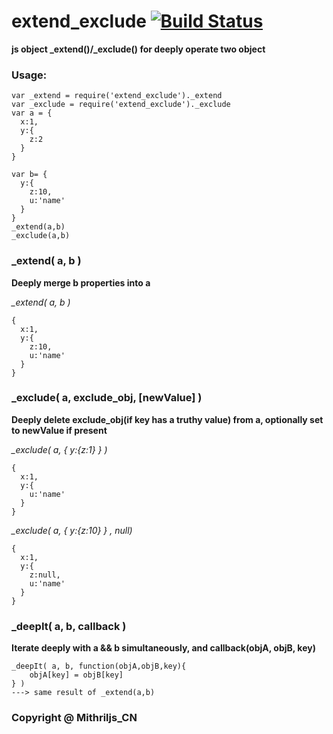 # extend_exclude  [![Build Status](https://travis-ci.org/mithriljs-cn/extend_exclude.svg?branch=master)](https://travis-ci.org/mithriljs-cn/extend_exclude)

**js object _extend()/_exclude() for deeply operate two object**

### Usage:

````
var _extend = require('extend_exclude')._extend
var _exclude = require('extend_exclude')._exclude
var a = {
  x:1,
  y:{
    z:2
  }
}

var b= {
  y:{
    z:10,
    u:'name'
  }
}
_extend(a,b)
_exclude(a,b)
````

### _extend( a, b )

**Deeply merge b properties into a**

*_extend( a, b )*
````
{
  x:1,
  y:{
    z:10,
    u:'name'
  }
}
````

### _exclude( a, exclude_obj, [newValue] )

**Deeply delete exclude_obj(if key has a truthy value) from a, optionally set to newValue if present**

*_exclude( a, { y:{z:1} } )*

````
{
  x:1,
  y:{
    u:'name'
  }
}
````
*_exclude( a, { y:{z:10} } , null)*
````
{
  x:1,
  y:{
    z:null,
    u:'name'
  }
}

````

### _deepIt( a, b, callback )

**Iterate deeply with a && b simultaneously, and callback(objA, objB, key)**
````
_deepIt( a, b, function(objA,objB,key){
    objA[key] = objB[key]
} )
---> same result of _extend(a,b)
````

### Copyright @ Mithriljs_CN
